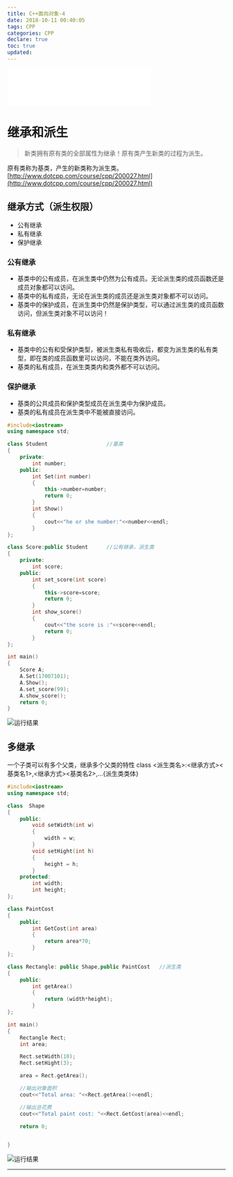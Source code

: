 ```yaml
---
title: C++面向对象-4
date: 2018-10-11 00:40:05
tags: CPP
categories: CPP
declare: true
toc: true
updated:
---
```


<iframe frameborder="no" border="0" marginwidth="0" marginheight="0" width=330 height=86 src="//music.163.com/outchain/player?type=2&id=461748517&auto=1&height=66"></iframe>

# 继承和派生

>新类拥有原有类的全部属性为继承！原有类产生新类的过程为派生。

原有类称为基类，产生的新类称为派生类。
[http://www.dotcpp.com/course/cpp/200027.html](http://www.dotcpp.com/course/cpp/200027.html)

## 继承方式（派生权限）

* 公有继承
* 私有继承
* 保护继承

<!-- more -->

### 公有继承

* 基类中的公有成员，在派生类中仍然为公有成员。无论派生类的成员函数还是成员对象都可以访问。
* 基类中的私有成员，无论在派生类的成员还是派生类对象都不可以访问。
* 基类中的保护成员，在派生类中仍然是保护类型，可以通过派生类的成员函数访问，但派生类对象不可以访问！

### 私有继承

- 基类中的公有和受保护类型，被派生类私有吸收后，都变为派生类的私有类型，即在类的成员函数里可以访问，不能在类外访问。
- 基类的私有成员，在派生类类内和类外都不可以访问。

### 保护继承

- 基类的公共成员和保护类型成员在派生类中为保护成员。
- 基类的私有成员在派生类中不能被直接访问。

```c++
#include<iostream>
using namespace std;

class Student                   //基类
{
	private:
	    int number;
	public:
		int Set(int number)
		{
			this->number=number;
			return 0;
		}
		int Show()
		{
			cout<<"he or she number:"<<number<<endl;
		}
};

class Score:public Student      //公有继承，派生类
{
	private:
	    int score;
	public:
		int set_score(int score)
		{
			this->score=score;
			return 0;
		}
		int show_score()
		{
			cout<<"the score is :"<<score<<endl;
			return 0;
		}
};

int main()
{
	Score A;
	A.Set(17007101);
	A.Show();
	A.set_score(99);
	A.show_score();
	return 0;
}
```

![运行结果](https://i.imgur.com/jpF5xiJ.png)

## 多继承

一个子类可以有多个父类，继承多个父类的特性
	class <派生类名>:<继承方式><基类名1>,<继承方式><基类名2>,...{派生类类体}

```c++
#include<iostream>
using namespace std;

class  Shape
{
	public:
		void setWidth(int w)
		{
			width = w;
		}
		void setHight(int h)
		{
			height = h;
		}
	protected:
		int width;
		int height;
};

class PaintCost
{
	public:
	    int GetCost(int area)
		{
			return area*70;
		}
};

class Rectangle: public Shape,public PaintCost   //派生类
{
	public:
		int getArea()
		{
			return (width*height);
		}
};

int main()
{
	Rectangle Rect;
	int area;

	Rect.setWidth(10);
	Rect.setHight(3);

	area = Rect.getArea();

	//输出对象面积
	cout<<"Total area: "<<Rect.getArea()<<endl;

	//输出总花费
	cout<<"Total paint cost: "<<Rect.GetCost(area)<<endl;

	return 0;


}
```

![运行结果](https://i.imgur.com/QwAzhpK.png)

---